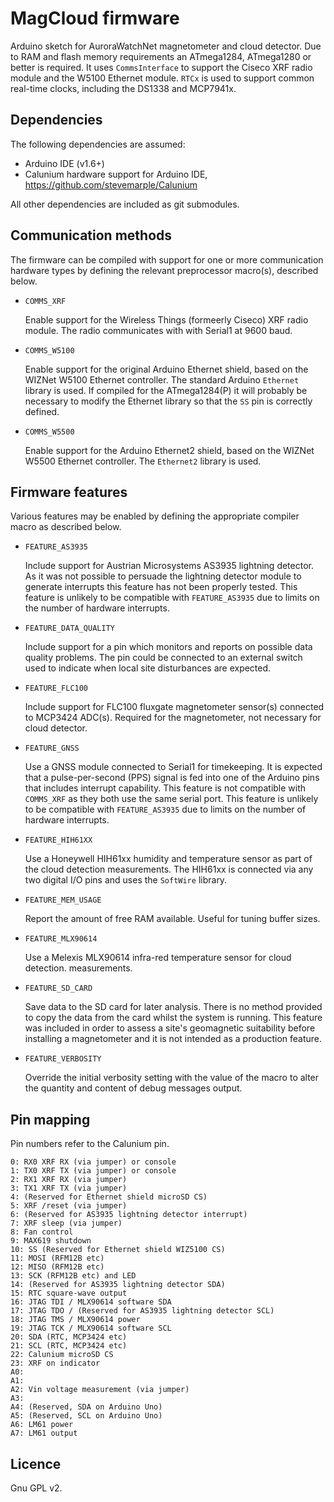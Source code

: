 # MagCloud firmware

Arduino sketch for AuroraWatchNet magnetometer and cloud detector. Due to RAM
and flash memory requirements an ATmega1284, ATmega1280 or better is required.
It uses `CommsInterface` to support the Ciseco XRF radio module and the
W5100 Ethernet module. `RTCx` is used to support common real-time
clocks, including the DS1338 and MCP7941x.

## Dependencies

The following dependencies are assumed:

  * Arduino IDE (v1.6+)
  * Calunium hardware support for Arduino IDE, https://github.com/stevemarple/Calunium

All other dependencies are included as git submodules.

## Communication methods

The firmware can be compiled with support for one or more
communication hardware types by defining the relevant preprocessor
macro(s), described below.

  * `COMMS_XRF`

    Enable support for the Wireless Things (formeerly Ciseco) XRF radio
    module. The radio communicates with with Serial1 at 9600
    baud.

  * `COMMS_W5100`

    Enable support for the original Arduino Ethernet shield, based
    on the WIZNet W5100 Ethernet controller. The standard Arduino
    `Ethernet` library is used. If compiled for the ATmega1284(P)
    it will probably be necessary to modify the Ethernet library so
    that the `SS` pin is correctly defined.

  * `COMMS_W5500`

    Enable support for the Arduino Ethernet2 shield, based on the
    WIZNet W5500 Ethernet controller. The `Ethernet2` library is
    used.

## Firmware features

Various features may be enabled by defining the appropriate compiler macro
as described below.

  * `FEATURE_AS3935`

    Include support for Austrian Microsystems AS3935 lightning
    detector.  As it was not possible to persuade the lightning
    detector module to generate interrupts this feature has not been
    properly tested. This feature is unlikely to be compatible with
    `FEATURE_AS3935` due to limits on the number of hardware
    interrupts.

  * `FEATURE_DATA_QUALITY`

	Include support for a pin which monitors and reports on possible
	data quality problems. The pin could be connected to an external
	switch used to indicate when local site disturbances are expected.

  * `FEATURE_FLC100`

    Include support for FLC100 fluxgate magnetometer sensor(s)
    connected to MCP3424 ADC(s). Required for the magnetometer, not
    necessary for cloud detector.

  * `FEATURE_GNSS`

    Use a GNSS module connected to Serial1 for timekeeping. It is
    expected that a pulse-per-second (PPS) signal is fed into one of
    the Arduino pins that includes interrupt capability. This
    feature is not compatible with `COMMS_XRF` as they both use
    the same serial port. This feature is unlikely to be compatible
    with `FEATURE_AS3935` due to limits on the number of hardware
    interrupts.

  * `FEATURE_HIH61XX`

    Use a Honeywell HIH61xx humidity and temperature sensor as part
    of the cloud detection measurements. The HIH61xx is connected
    via any two digital I/O pins and uses the `SoftWire` library.

  * `FEATURE_MEM_USAGE`

    Report the amount of free RAM available. Useful for tuning
    buffer sizes.

  * `FEATURE_MLX90614`

    Use a Melexis MLX90614 infra-red temperature sensor for cloud
    detection. measurements.

  * `FEATURE_SD_CARD`

    Save data to the SD card for later analysis. There is no method
    provided to copy the data from the card whilst the system is
    running. This feature was included in order to assess a site's
    geomagnetic suitability before installing a magnetometer and it
    is not intended as a production feature.

  * `FEATURE_VERBOSITY`

    Override the initial verbosity setting with the value of the
    macro to alter the quantity and content of debug messages output.


## Pin mapping

Pin numbers refer to the Calunium pin.

    0: RX0 XRF RX (via jumper) or console
    1: TX0 XRF TX (via jumper) or console
    2: RX1 XRF RX (via jumper)
    3: TX1 XRF TX (via jumper)
    4: (Reserved for Ethernet shield microSD CS)
    5: XRF /reset (via jumper)
    6: (Reserved for AS3935 lightning detector interrupt)
    7: XRF sleep (via jumper)
    8: Fan control
    9: MAX619 shutdown
    10: SS (Reserved for Ethernet shield WIZ5100 CS)
    11: MOSI (RFM12B etc)
    12: MISO (RFM12B etc)
    13: SCK (RFM12B etc) and LED
    14: (Reserved for AS3935 lightning detector SDA)
    15: RTC square-wave output
    16: JTAG TDI / MLX90614 software SDA
    17: JTAG TDO / (Reserved for AS3935 lightning detector SCL)
    18: JTAG TMS / MLX90614 power
    19: JTAG TCK / MLX90614 software SCL
    20: SDA (RTC, MCP3424 etc)
    21: SCL (RTC, MCP3424 etc)
    22: Calunium microSD CS
    23: XRF on indicator
    A0:
    A1:
    A2: Vin voltage measurement (via jumper)
    A3:
    A4: (Reserved, SDA on Arduino Uno)
    A5: (Reserved, SCL on Arduino Uno)
    A6: LM61 power
    A7: LM61 output


## Licence

Gnu GPL v2.
